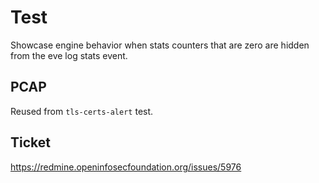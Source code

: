 # Test

Showcase engine behavior when stats counters that are zero are hidden from the
eve log stats event.

## PCAP

Reused from `tls-certs-alert` test.

## Ticket

https://redmine.openinfosecfoundation.org/issues/5976
